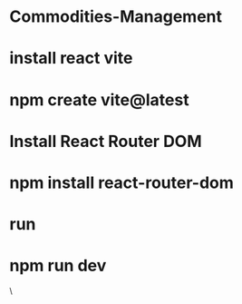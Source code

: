 ﻿# Commodities-Management
# install react vite
# npm create vite@latest 

# Install React Router DOM
# npm install react-router-dom

# run
# npm run dev

\

